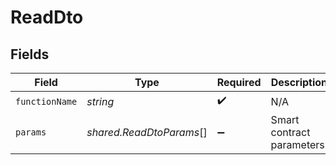 # ReadDto


## Fields

| Field                                                                                         | Type                                                                                          | Required                                                                                      | Description                                                                                   | Example                                                                                       |
| --------------------------------------------------------------------------------------------- | --------------------------------------------------------------------------------------------- | --------------------------------------------------------------------------------------------- | --------------------------------------------------------------------------------------------- | --------------------------------------------------------------------------------------------- |
| `functionName`                                                                                | *string*                                                                                      | :heavy_check_mark:                                                                            | N/A                                                                                           |                                                                                               |
| `params`                                                                                      | *shared.ReadDtoParams*[]                                                                      | :heavy_minus_sign:                                                                            | Smart contract parameters.                                                                    | ["TestToken","TEST","1000000000000000000000000","0x298e760768c8481780397eE28A127eAd584df4ee"] |